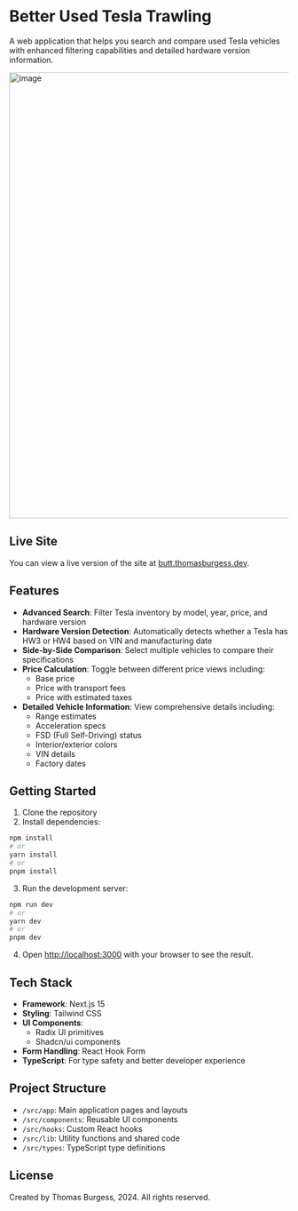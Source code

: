 # Better Used Tesla Trawling

A web application that helps you search and compare used Tesla vehicles with enhanced filtering capabilities and detailed hardware version information.

<img width="803" alt="image" src="https://github.com/user-attachments/assets/3babb533-70af-42df-a198-d5ffccb775e7">

## Live Site
You can view a live version of the site at [butt.thomasburgess.dev](https://butt.thomasburgess.dev).

## Features

- **Advanced Search**: Filter Tesla inventory by model, year, price, and hardware version
- **Hardware Version Detection**: Automatically detects whether a Tesla has HW3 or HW4 based on VIN and manufacturing date
- **Side-by-Side Comparison**: Select multiple vehicles to compare their specifications
- **Price Calculation**: Toggle between different price views including:
  - Base price
  - Price with transport fees
  - Price with estimated taxes
- **Detailed Vehicle Information**: View comprehensive details including:
  - Range estimates
  - Acceleration specs
  - FSD (Full Self-Driving) status
  - Interior/exterior colors
  - VIN details
  - Factory dates

## Getting Started

1. Clone the repository
2. Install dependencies:

```bash
npm install
# or
yarn install
# or
pnpm install
```

3. Run the development server:

```bash
npm run dev
# or
yarn dev
# or
pnpm dev
```

4. Open [http://localhost:3000](http://localhost:3000) with your browser to see the result.

## Tech Stack

- **Framework**: Next.js 15
- **Styling**: Tailwind CSS
- **UI Components**: 
  - Radix UI primitives
  - Shadcn/ui components
- **Form Handling**: React Hook Form
- **TypeScript**: For type safety and better developer experience

## Project Structure

- `/src/app`: Main application pages and layouts
- `/src/components`: Reusable UI components
- `/src/hooks`: Custom React hooks
- `/src/lib`: Utility functions and shared code
- `/src/types`: TypeScript type definitions

## License

Created by Thomas Burgess, 2024. All rights reserved.
